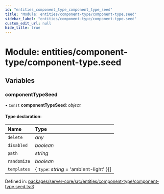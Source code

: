 ```yaml
---
id: "entities_component_type_component_type_seed"
title: "Module: entities/component-type/component-type.seed"
sidebar_label: "entities/component-type/component-type.seed"
custom_edit_url: null
hide_title: true
---
```


# Module: entities/component-type/component-type.seed

## Variables

### componentTypeSeed

• `Const` **componentTypeSeed**: *object*

#### Type declaration:

| Name | Type |
| :------ | :------ |
| `delete` | *any* |
| `disabled` | *boolean* |
| `path` | *string* |
| `randomize` | *boolean* |
| `templates` | { `type`: *string* = 'ambient-light' }[] |

Defined in: [packages/server-core/src/entities/component-type/component-type.seed.ts:3](https://github.com/xr3ngine/xr3ngine/blob/2d83606b6/packages/server-core/src/entities/component-type/component-type.seed.ts#L3)

